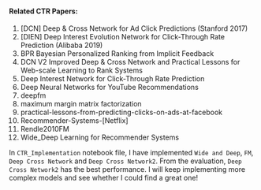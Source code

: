 #### Related CTR Papers:

1. [DCN] Deep & Cross Network for Ad Click Predictions (Stanford 2017)
2. [DIEN] Deep Interest Evolution Network for Click-Through Rate Prediction (Alibaba 2019)
3. BPR Bayesian Personalized Ranking from Implicit Feedback
4. DCN V2 Improved Deep & Cross Network and Practical Lessons for Web-scale Learning to Rank Systems
5. Deep Interest Network for Click-Through Rate Prediction
6. Deep Neural Networks for YouTube Recommendations
7. deepfm
8. maximum margin matrix factorization
9. practical-lessons-from-predicting-clicks-on-ads-at-facebook
10. Recommender-Systems-[Netflix]
11. Rendle2010FM
12. Wide_Deep Learning for Recommender Systems

In `CTR_Implementation` notebook file, I have implemented `Wide and Deep`, `FM`, `Deep Cross Network` and `Deep Cross Network2`. 
From the evaluation, `Deep Cross Network2` has the best performance. 
I will keep implementing more complex models and see whether I could find a great one! 